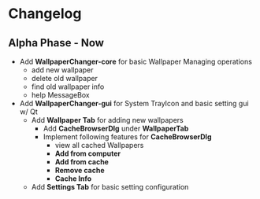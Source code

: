 # **Changelog**

## Alpha Phase - Now

* Add **WallpaperChanger-core** for basic Wallpaper Managing operations
  * add new wallpaper
  * delete old wallpaper
  * find old wallpaper info
  * help MessageBox
* Add **WallpaperChanger-gui** for System TrayIcon and basic setting gui w/ Qt
  * Add **Wallpaper Tab** for adding new wallpapers
    * Add **CacheBrowserDlg** under **WallpaperTab**
    * Implement following features for **CacheBrowserDlg**
      * view all cached Wallpapers
      * **Add from computer**
      * **Add from cache**
      * **Remove cache**
      * **Cache Info**
  * Add **Settings Tab** for basic setting configuration